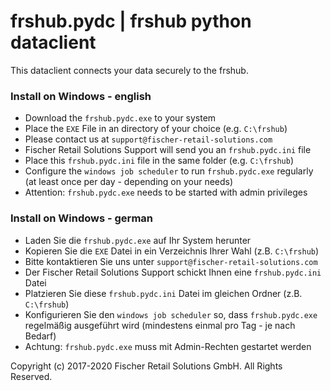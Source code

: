 # frshub.pydc | frshub python dataclient

This dataclient connects your data securely to the frshub.

### Install on Windows - english

-  Download the `frshub.pydc.exe` to your system
-  Place the `EXE` File in an directory of your choice (e.g. `C:\frshub`)
-  Please contact us at `support@fischer-retail-solutions.com`
-  Fischer Retail Solutions Support will send you an `frshub.pydc.ini` file
-  Place this `frshub.pydc.ini` file in the same folder (e.g. `C:\frshub`)
-  Configure the `windows job scheduler` to run `frshub.pydc.exe` regularly (at least once per day - depending on your needs)
-  Attention: `frshub.pydc.exe` needs to be started with admin privileges

### Install on Windows - german

- Laden Sie die `frshub.pydc.exe` auf Ihr System herunter
- Kopieren Sie die `EXE` Datei in ein Verzeichnis Ihrer Wahl (z.B. `C:\frshub`)
- Bitte kontaktieren Sie uns unter `support@fischer-retail-solutions.com`
- Der Fischer Retail Solutions Support schickt Ihnen eine `frshub.pydc.ini` Datei
- Platzieren Sie diese `frshub.pydc.ini` Datei im gleichen Ordner (z.B. `C:\frshub`)
- Konfigurieren Sie den `windows job scheduler` so, dass `frshub.pydc.exe` regelmäßig ausgeführt wird (mindestens einmal pro Tag - je nach Bedarf)
- Achtung: `frshub.pydc.exe` muss mit Admin-Rechten gestartet werden


Copyright (c) 2017-2020 Fischer Retail Solutions GmbH. All Rights Reserved.